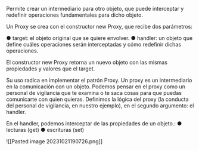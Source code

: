 Permite crear un intermediario para otro objeto, que puede interceptar y redefinir operaciones fundamentales para dicho objeto.

Un Proxy se crea con el constructor new Proxy, que recibe dos parámetros:

● target: el objeto original que se quiere envolver. 
● handler: un objeto que define cuáles operaciones serán interceptadas y cómo redefinir dichas operaciones.

El constructor new Proxy retorna un nuevo objeto con las mismas propiedades y valores que el target.

Su uso radica en implementar el patrón Proxy. Un proxy es un intermediario en la comunicación con un objeto. Podemos pensar en el proxy como un personal de vigilancia que te examina o te saca cosas para que puedas comunicarte con quien quieras. Definimos la lógica del proxy (la conducta del personal de vigilancia, en nuestro ejemplo), en el segundo argumento: el handler.

En el handler, podemos interceptar de las propiedades de un objeto.: 
● lecturas (get)
● escrituras (set)

![[Pasted image 20231021190726.png]]